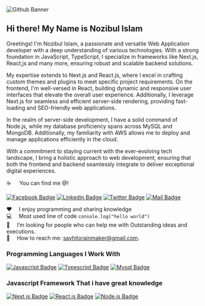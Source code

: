 ![Github Banner](assets/github-banner.jpg)

## Hi there! My Name is Nozibul Islam

Greetings! I'm Nozibul Islam, a passionate and versatile  Web Application developer with a deep understanding of various technologies. With a strong foundation in JavaScript, TypeScript, I specialize in frameworks like Next.js, React,js and many more, ensuring robust and scalable backend solutions.

My expertise extends to Next.js and React.js, where I excel in crafting custom themes and plugins to meet specific project requirements. On the frontend, I'm well-versed in React, building dynamic and responsive user interfaces that elevate the overall user experience. Additionally, I leverage Next.js for seamless and efficient server-side rendering, providing fast-loading and SEO-friendly web applications.

In the realm of server-side development, I have a solid command of Node.js, while my database proficiency spans across MySQL and MongoDB. Additionally, my familiarity with AWS allows me to deploy and manage applications efficiently in the cloud.

With a commitment to staying current with the ever-evolving tech landscape, I bring a holistic approach to web development, ensuring that both the frontend and backend seamlessly integrate to deliver exceptional digital experiences.

:coffee: &emsp; You can find me @!

[![Facebook Badge](https://img.shields.io/badge/Facebook-1877F2?style=for-the-badge&logo=facebook&logoColor=white)](https://www.facebook.com/sksohorabhossain10/)
[![Linkedin Badge](https://img.shields.io/badge/LinkedIn-0077B5?style=for-the-badge&logo=linkedin&logoColor=white)](https://www.linkedin.com/in/sk-sohorab-hossain-7a91b6265/) 
[![Twitter Badge](https://img.shields.io/badge/Twitter-1DA1F2?style=for-the-badge&logo=twitter&logoColor=white)](https://twitter.com/SkSohorabH97619) 
[![Mail Badge](https://img.shields.io/badge/Gmail-D14836?style=for-the-badge&logo=gmail&logoColor=white)](mailto:sksohorabhossain1994@gmail.com)

:hearts: &emsp;I enjoy programming and sharing knowledge <br/>
:computer: &emsp;Most used line of code `console.log("hello world")` <br/>
🤔 &emsp;I’m looking for people who can help me with Outstanding ideas and executions.<br/>
:e-mail: &emsp;How to reach me: sayhitorainmaker@gmail.com.<br/>


### Programming Languages I Work With

[![Javascript Badge](https://img.shields.io/badge/-Javascript-F0DB4F?style=for-the-badge&labelColor=black&logo=javascript&logoColor=F0DB4F)](#) 
[![Typescript Badge](https://img.shields.io/badge/-Typescript-007acc?style=for-the-badge&labelColor=black&logo=typescript&logoColor=007acc)](#)
[![Mysql Badge](https://img.shields.io/badge/-Mysql-e97b00?style=for-the-badge&labelColor=black&logo=mysql&logoColor=e97b00)](#)


### Javascript Framework That i have great knowledge

[![Next.js Badge](https://img.shields.io/badge/-Next.js-192a56?style=for-the-badge&labelColor=black&logo=next.js&logoColor=ffffff)](#)
[![React.js Badge](https://img.shields.io/badge/-React-61DBFB?style=for-the-badge&labelColor=black&logo=react&logoColor=61DBFB)](#)
[![Node.js Badge](https://img.shields.io/badge/-nodejs-3C873A?style=for-the-badge&labelColor=black&logo=node.js&logoColor=3C873A)](#)
